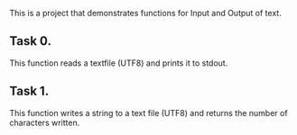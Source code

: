 This is a project that demonstrates functions for Input and Output of text.

Task 0.
-------
This function reads a textfile (UTF8) and prints it to stdout.

Task 1.
-------
This function writes a string to a text file (UTF8) and returns the number of characters written.
